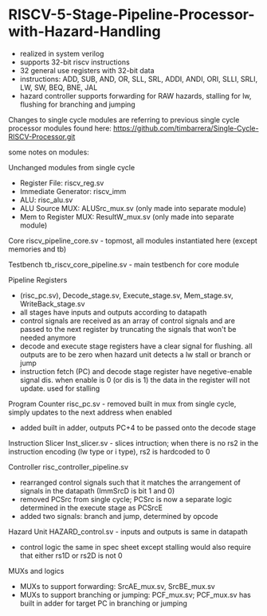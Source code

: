 # RISCV-5-Stage-Pipeline-Processor-with-Hazard-Handling
- realized in system verilog
- supports 32-bit riscv instructions 
- 32 general use registers with 32-bit data
- instructions: ADD, SUB, AND, OR, SLL, SRL, ADDI, ANDI, ORI, SLLI, SRLI, LW, SW, BEQ, BNE, JAL
- hazard controller supports forwarding for RAW hazards, stalling for lw, flushing for branching and jumping

Changes to single cycle modules are referring to previous single cycle processor modules found here: https://github.com/timbarrera/Single-Cycle-RISCV-Processor.git

some notes on modules:

Unchanged modules from single cycle
- Register File: riscv_reg.sv
- Immediate Generator: riscv_imm
- ALU: risc_alu.sv
- ALU Source MUX: ALUSrc_mux.sv (only made into separate module)
- Mem to Register MUX: ResultW_mux.sv (only made into separate module)

Core
riscv_pipeline_core.sv - topmost, all modules instantiated here (except memories and tb)

Testbench
tb_riscv_core_pipeline.sv - main testbench for core module

Pipeline Registers
- (risc_pc.sv), Decode_stage.sv, Execute_stage.sv, Mem_stage.sv, WriteBack_stage.sv
- all stages have inputs and outputs according to datapath
- control signals are received as an array of control signals and are passed to the next register by truncating the signals that won't be needed anymore
- decode and execute stage registers have a clear signal for flushing. all outputs are to be zero when hazard unit detects a lw stall or branch or jump
- instruction fetch (PC) and decode stage register have negetive-enable signal dis. when enable is 0 (or dis is 1) the data in the register will not update. used for stalling

Program Counter
risc_pc.sv - removed built in mux from single cycle, simply updates to the next address when enabled
- added built in adder, outputs PC+4 to be passed onto the decode stage

Instruction Slicer
Inst_slicer.sv - slices intruction; when there is no rs2 in the instruction encoding (lw type or i type), rs2 is hardcoded to 0

Controller
risc_controller_pipeline.sv 
- rearranged control signals such that it matches the arrangement of signals in the datapath (ImmSrcD is bit 1 and 0)
- removed PCSrc from single cycle; PCSrc is now a separate logic determined in the execute stage as PCSrcE
- added two signals: branch and jump, determined by opcode

Hazard Unit
HAZARD_control.sv - inputs and outputs is same in datapath
- control logic the same in spec sheet except stalling would also require that either rs1D or rs2D is not 0

MUXs and logics
- MUXs to support forwarding: SrcAE_mux.sv, SrcBE_mux.sv
- MUXs to support branching or jumping: PCF_mux.sv; PCF_mux.sv has built in adder for target PC in branching or jumping 







